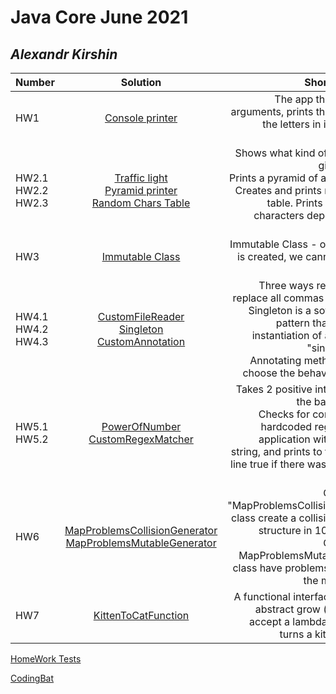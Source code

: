 # Java Core June 2021

## *_Alexandr Kirshin_*

| Number       | Solution       | Short description  |
| ------------- |:-------------:| -----:|
|  HW1   |[Console printer](./src/main/java/homework_1)| The app that reads input arguments, prints them and count the letters in it, until "error" argument |
|  HW2.1 </br> HW2.2 </br> HW2.3 |[Traffic light](./src/main/java/homework_2/traffic_light) </br> [Pyramid printer](./src/main/java/homework_2/pyramid_printer) </br> [Random Chars Table](./src/main/java/homework_2/random_chars_table) |Shows what kind of light is in the given seconds. </br> Prints a pyramid of a given height. </br> Creates and prints random chars table. Prints even and odd characters depending on the strategy 
|  HW3 |[Immutable Class](./src/main/java/homework_2/random_chars_table)|Immutable Class - once an object is created, we cannot change its content.
|  HW4.1 </br> HW4.2 </br> HW4.3| [CustomFileReader](./src/main/java/homework_4/CustomFileReader) </br> [Singleton](./src/main/java/homework_4/Singleton) </br> [CustomAnnotation](./src/main/java/homework_4/CustomAnnotation) |  Three ways reading file and replace all commas and dots in it. </br> Singleton is a software design pattern that restricts the instantiation of a class to one "single" instance. </br> Annotating methods allows to choose the behavior of the app |
|  HW5.1 </br> HW5.2| [PowerOfNumber](./src/main/java/homework_5/PowerOfNumber) </br> [CustomRegexMatcher](./src/main/java/homework_5/CustomRegexMatcher) |  Takes 2 positive integers. Raises the base to a power </br> Сhecks for compliance with hardcoded regex inside the application with the entered string, and prints to the command line true if there was a match, and false if not.|
|  HW6| [MapProblemsCollisionGenerator](./src/main/java/homework_6/) </br> [MapProblemsMutableGenerator](./src/main/java/homework_6/) |  Objects of the "MapProblemsCollisionGenerator" class create a collision in the map structure in 100% of cases. Objects of the MapProblemsMutableGenerator class have problems getting from the map structure.|
|  HW7| [KittenToCatFunction](./src/main/java/homework_7/) | A functional interface that has an abstract grow () method can accept a lambda function that turns a kitten into a cat. |

[HomeWork Tests](https://github.com/NikolaevArtem/Java_Core_June_2021/tree/feature/AlexandrKirshin/src/test/java)  

[CodingBat](https://codingbat.com/done?user=kirhin1@gmail.com&tag=3702120574)